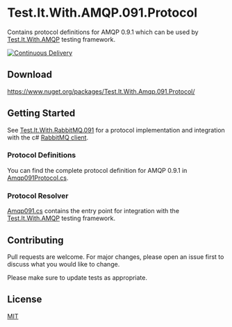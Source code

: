 # Test.It.With.AMQP.091.Protocol
Contains protocol definitions for AMQP 0.9.1 which can be used by [Test.It.With.AMQP] testing framework.

[![Continuous Delivery](https://github.com/Fresa/Test.It.With.AMQP.091.Protocol/actions/workflows/ci.yml/badge.svg)](https://github.com/Fresa/Test.It.With.AMQP.091.Protocol/actions/workflows/ci.yml)

## Download
https://www.nuget.org/packages/Test.It.With.Amqp.091.Protocol/

## Getting Started
See [Test.It.With.RabbitMQ.091] for a protocol implementation and integration with the c# [RabbitMQ client][RabbitMQ].

### Protocol Definitions
You can find the complete protocol definition for AMQP 0.9.1 in [Amqp091Protocol.cs][ProtocolDefinitionSourceFile].

### Protocol Resolver
[Amqp091.cs][ProtocolResolverSourceFile] contains the entry point for integration with the [Test.It.With.AMQP] testing framework.

## Contributing
Pull requests are welcome. For major changes, please open an issue first to discuss what you would like to change.

Please make sure to update tests as appropriate.

## License
[MIT](https://github.com/Fresa/Port/blob/master/LICENSE)

[Test.It.With.AMQP]: <https://github.com/Fresa/Test.It.With.AMQP>
[Test.It.With.RabbitMQ.091]:
<https://github.com/Fresa/Test.It.With.RabbitMQ.091>
[RabbitMQ]:
<https://github.com/rabbitmq/rabbitmq-dotnet-client>
[ProtocolDefinitionSourceFile]:
<https://github.com/Fresa/Test.It.With.AMQP.091.Protocol/blob/master/Test.It.With.Amqp.091.Protocol/Amqp091Protocol.cs>
[ProtocolResolverSourceFile]:
<https://github.com/Fresa/Test.It.With.AMQP.091.Protocol/blob/master/Test.It.With.Amqp.091.Protocol/Amqp091.cs>
